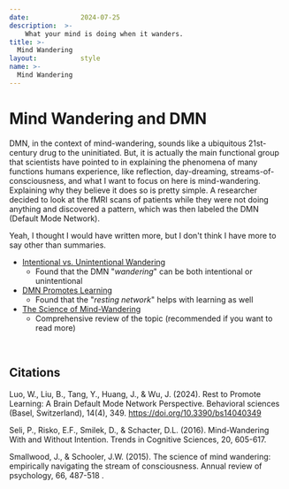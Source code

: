 ```yaml
---
date:             2024-07-25
description:  >-
    What your mind is doing when it wanders.
title: >-
  Mind Wandering
layout:           style
name: >-
  Mind Wandering
---
```


# Mind Wandering and DMN

DMN, in the context of mind-wandering, sounds like a ubiquitous 21st-century drug to the uninitiated. But, it is actually the main functional group that scientists have pointed to in explaining the phenomena of many functions humans experience, like reflection, day-dreaming, streams-of-consciousness, and what I want to focus on here is mind-wandering. Explaining why they believe it does so is pretty simple. A researcher decided to look at the fMRI scans of patients while they were not doing anything and discovered a pattern, which was then labeled the DMN (Default Mode Network).

Yeah, I thought I would have written more, but I don't think I have more to say other than summaries. 

- [Intentional vs. Unintentional Wandering](https://www.ncbi.nlm.nih.gov/pmc/articles/PMC5004739/)
    - Found that the DMN "*wandering*" can be both intentional or unintentional 
- [DMN Promotes Learning](https://www.ncbi.nlm.nih.gov/pmc/articles/PMC11047624/)     
    - Found that the "*resting network*" helps with learning as well
- [The Science of Mind-Wandering](https://pubmed.ncbi.nlm.nih.gov/25293689/) 
    - Comprehensive review of the topic (recommended if you want to read more) 

<br/>

## Citations

Luo, W., Liu, B., Tang, Y., Huang, J., & Wu, J. (2024). Rest to Promote Learning: A Brain Default Mode Network Perspective. Behavioral sciences (Basel, Switzerland), 14(4), 349. https://doi.org/10.3390/bs14040349

Seli, P., Risko, E.F., Smilek, D., & Schacter, D.L. (2016). Mind-Wandering With and Without Intention. Trends in Cognitive Sciences, 20, 605-617.

Smallwood, J., & Schooler, J.W. (2015). The science of mind wandering: empirically navigating the stream of consciousness. Annual review of psychology, 66, 487-518 .


